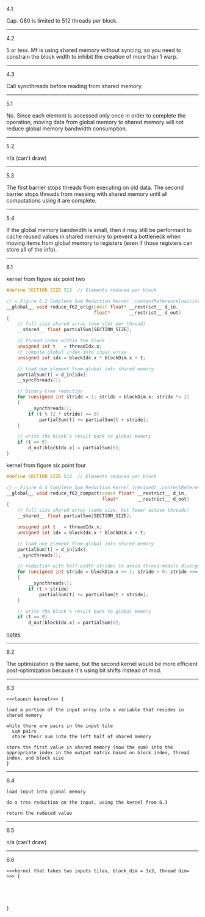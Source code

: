 4.1

Cap. G80 is limited to 512 threads per block.

---

4.2

5 or less. Mf is using shared memory without syncing, so you need to constrain the block width to inhibit the creation of more than 1 warp.

---

4.3

Call syncthreads before reading from shared memory.

---

5.1

No. Since each element is accessed only once in order to complete the operation, moving data from global memory to shared memory will not reduce global memory bandwidth consumption.

---

5.2

n/a (can't draw)

---

5.3

The first barrier stops threads from executing on old data.
The second barrier stops threads from messing with shared memory until all computations using it are complete.

---

5.4

If the global memory bandwidth is small, then it may still be performant to cache reused values in shared memory to prevent a bottleneck when moving items from global memory to registers (even if those registers can store all of the info).

---

6.1

kernel from figure six point two
```cpp
#define SECTION_SIZE 512  // Elements reduced per block

// — Figure 6.2 Complete Sum Reduction Kernel :contentReference[oaicite:0]{index=0}&#8203;:contentReference[oaicite:1]{index=1}
__global__ void reduce_f62_orig(const float* __restrict__ d_in,
                                float*       __restrict__ d_out)
{
    // full‑size shared array (one slot per thread)
    __shared__ float partialSum[SECTION_SIZE];

    // thread index within the block
    unsigned int t   = threadIdx.x;
    // compute global index into input array
    unsigned int idx = blockIdx.x * blockDim.x + t;

    // load one element from global into shared memory
    partialSum[t] = d_in[idx];
    __syncthreads();

    // binary‑tree reduction
    for (unsigned int stride = 1; stride < blockDim.x; stride *= 2)
    {
        __syncthreads();
        if (t % (2 * stride) == 0)
            partialSum[t] += partialSum[t + stride];
    }

    // write the block’s result back to global memory
    if (t == 0)
        d_out[blockIdx.x] = partialSum[0];
}
```

kernel from figure six point four
```cpp
#define SECTION_SIZE 512  // Elements reduced per block

// — Figure 6.4 Complete Sum Reduction Kernel (revised) :contentReference[oaicite:2]{index=2}&#8203;:contentReference[oaicite:3]{index=3}
__global__ void reduce_f62_compact(const float* __restrict__ d_in,
                                   float*       __restrict__ d_out)
{
    // full‑size shared array (same size, but fewer active threads)
    __shared__ float partialSum[SECTION_SIZE];

    unsigned int t   = threadIdx.x;
    unsigned int idx = blockIdx.x * blockDim.x + t;

    // load one element from global into shared memory
    partialSum[t] = d_in[idx];
    __syncthreads();

    // reduction with half‐width strides to avoid thread‐modulo divergence
    for (unsigned int stride = blockDim.x >> 1; stride > 0; stride >>= 1)
    {
        __syncthreads();
        if (t < stride)
            partialSum[t] += partialSum[t + stride];
    }

    // write the block’s result back to global memory
    if (t == 0)
        d_out[blockIdx.x] = partialSum[0];
```

[notes](https://chatgpt.com/share/68014784-cb60-8011-b373-3c29ba80efad)

---

6.2

The optimization is the same, but the second kernel would be more efficient post-optimization because it's using bit shifts instead of mod.

---

6.3

```english
<<<launch kernel>>> {

load a portion of the input array into a variable that resides in shared memory

while there are pairs in the input tile
  sum pairs
  store their sum into the left half of shared memory

store the first value in shared memory (now the sum) into the appropriate index in the output matrix based on block index, thread index, and block size
}
```

---

6.4

```english
load input into global memory

do a tree reduction on the input, using the kernel from 6.3 

return the reduced value
```

---

6.5

n/a (can't draw)

---

6.6

```english
<<<kernel that takes two inputs tiles, block_dim = 3x3, thread dim= >>> {





}
```


















